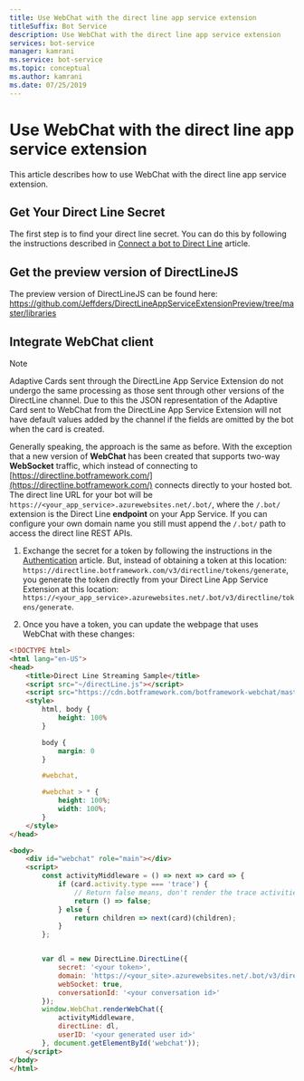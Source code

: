 ```yaml
---
title: Use WebChat with the direct line app service extension
titleSuffix: Bot Service
description: Use WebChat with the direct line app service extension
services: bot-service
manager: kamrani
ms.service: bot-service
ms.topic: conceptual
ms.author: kamrani 
ms.date: 07/25/2019
---
```


# Use WebChat with the direct line app service extension

This article describes how to use WebChat with the direct line app service extension.

## Get Your Direct Line Secret

The first step is to find your direct line secret. You can do this by following the instructions described in [Connect a bot to Direct Line](bot-service-channel-connect-directline.md) article.

## Get the preview version of DirectLineJS
The preview version of DirectLineJS can be found here:
https://github.com/Jeffders/DirectLineAppServiceExtensionPreview/tree/master/libraries

## Integrate WebChat client

> [!NOTE]
> Adaptive Cards sent through the DirectLine App Service Extension do not undergo the same processing as those sent through other versions of the DirectLine channel. Due to this the JSON representation of the Adaptive Card sent to WebChat from the DirectLine App Service Extension will not have default values added by the channel if the fields are omitted by the bot when the card is created.

Generally speaking, the approach is the same as before. With the exception that a new version of **WebChat** has been created that supports two-way **WebSocket** traffic, which instead of connecting to [https://directline.botframework.com/](https://directline.botframework.com/) connects directly to your hosted bot.
The direct line URL for your bot will be `https://<your_app_service>.azurewebsites.net/.bot/`, where the `/.bot/` extension is the Direct Line **endpoint** on your App Service.
If you can configure your own domain name you still must append the `/.bot/` path to access the direct line REST APIs.

1. Exchange the secret for a token by following the instructions in the [Authentication](https://docs.microsoft.com/azure/bot-service/rest-api/bot-framework-rest-direct-line-3-0-authentication?view=azure-bot-service-4.0) article. But, instead of obtaining a token at this location: `https://directline.botframework.com/v3/directline/tokens/generate`, you generate the token directly from your Direct Line App Service Extension at this location: `https://<your_app_service>.azurewebsites.net/.bot/v3/directline/tokens/generate`.  

1. Once you have a token, you can update the webpage that uses WebChat with these changes:

```html
<!DOCTYPE html>
<html lang="en-US">
<head>
    <title>Direct Line Streaming Sample</title>
    <script src="~/directLine.js"></script>
    <script src="https://cdn.botframework.com/botframework-webchat/master/webchat.js"></script>
    <style>
        html, body {
            height: 100%
        }

        body {
            margin: 0
        }

        #webchat,

        #webchat > * {
            height: 100%;
            width: 100%;
        }
    </style>
</head>

<body>
    <div id="webchat" role="main"></div>
    <script>
        const activityMiddleware = () => next => card => {
            if (card.activity.type === 'trace') {
                // Return false means, don't render the trace activities
                return () => false;
            } else {
                return children => next(card)(children);
            }
        };


        var dl = new DirectLine.DirectLine({
            secret: '<your token>',
            domain: 'https://<your_site>.azurewebsites.net/.bot/v3/directline',
            webSocket: true,
            conversationId: '<your conversation id>'
        });
        window.WebChat.renderWebChat({
            activityMiddleware,
            directLine: dl,
            userID: '<your generated user id>'
        }, document.getElementById('webchat'));
    </script>
</body>
</html>

```
